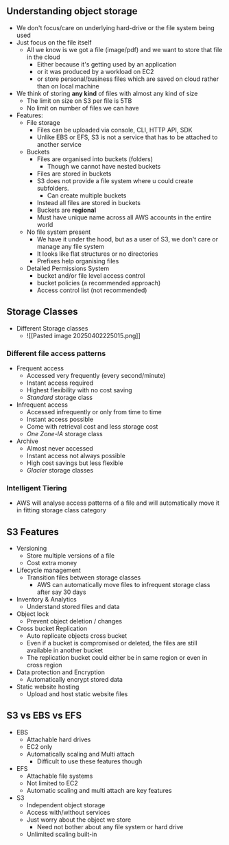 ## Understanding object storage
- We don't focus/care on underlying hard-drive or the file system being used
- Just focus on the file itself
	- All we know is we got a file (image/pdf) and we want to store that file in the cloud
		- Either because it's getting used by an application
		- or it was produced by a workload on EC2
		- or store personal/business files which are saved on cloud rather than on local machine
- We think of storing **any kind** of files with almost any kind of size
	- The limit on size on S3 per file is 5TB
	- No limit on number of files we can have
- Features:
	- File storage
		- Files can be uploaded via console, CLI, HTTP API, SDK
		- Unlike EBS or EFS, S3 is not a service that has to be attached to another service
	- Buckets
		- Files are organised into buckets (folders)
			- Though we cannot have nested buckets
		- Files are stored in buckets
		- S3 does not provide a file system where u could create subfolders.
			- Can create multiple buckets
		- Instead all files are stored in buckets
		- Buckets are **regional**
		- Must have unique name across all AWS accounts in the entire world
	- No file system present
		- We have it under the hood, but as a user of S3, we don't care or manage any file system
		- It looks like flat structures or no directories
		- Prefixes help organising files
	- Detailed Permissions System
		- bucket and/or file level access control
		- bucket policies (a recommended approach)
		- Access control list (not recommended) 


## Storage Classes
- Different Storage classes 
	- ![[Pasted image 20250402225015.png]]
### Different file access patterns
- Frequent access
	- Accessed very frequently (every second/minute)
	- Instant access required
	- Highest flexibility with no cost saving
	- *Standard* storage class
- Infrequent access
	- Accessed infrequently or only from time to time
	- Instant access possible
	- Come with retrieval cost and less storage cost
	- *One Zone-IA* storage class
- Archive
	- Almost never accessed
	- Instant access not always possible
	- High cost savings but less flexible
	- *Glacier* storage classes 

### Intelligent Tiering
- AWS will analyse access patterns of a file and will automatically move it in fitting storage class category
## S3 Features
- Versioning
	- Store multiple versions of a file
	- Cost extra money
- Lifecycle management
	- Transition files between storage classes
		- AWS can automatically move files to infrequent storage class after say 30 days
- Inventory & Analytics
	- Understand stored files and data
- Object lock
	- Prevent object deletion / changes
- Cross bucket Replication
	- Auto replicate objects cross bucket
	- Even if a bucket is compromised or deleted, the files are still available in another bucket
	- The replication bucket could either be in same region or even in cross region
- Data protection and Encryption
	- Automatically encrypt stored data
- Static website hosting
	- Upload and host static website files 

## S3 vs EBS vs EFS
- EBS
	- Attachable hard drives
	- EC2 only
	- Automatically scaling and Multi attach
		- Difficult to use these features though
- EFS
	- Attachable file systems
	- Not limited to EC2
	- Automatic scaling and multi attach are key features
- S3
	- Independent object storage
	- Access with/without services
	- Just worry about the object we store
		- Need not bother about any file system or hard drive
	- Unlimited scaling built-in